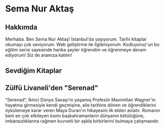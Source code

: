 # Sema Nur Aktaş

## Hakkımda
Merhaba. Ben Sema Nur Aktaş! İstanbul'da yaşıyorum. Tarihi kitaplar okumayı çok seviyorum. Web geliştirme ile ilgileniyorum. Kodluyoruz'un bu eğitim serisi sayesinde harika şeyler öğrendim ve öğrenmeye devam ediyorum! Siz de aramıza katılın!

## Sevdiğim Kitaplar
## Zülfü Livaneli'den "Serenad"
“Serenad”, İkinci Dünya Savaşı'nı yaşamış Profesör Maximilian Wagner'in hayatına girmesiyle kendi geçmişine, aile tarihine dönen ve öğrendiklerini öykülemeye karar veren Maya Duran'ın hikayesini ilk elden anlatır. Romanın beni en çok etkileyen kısmı başkahramanların dünyanın kötülüğüne, imkansızlıklarına rağmen kuvvetli bir aşkla birbirlerini bulmaya çalışmasıdır.